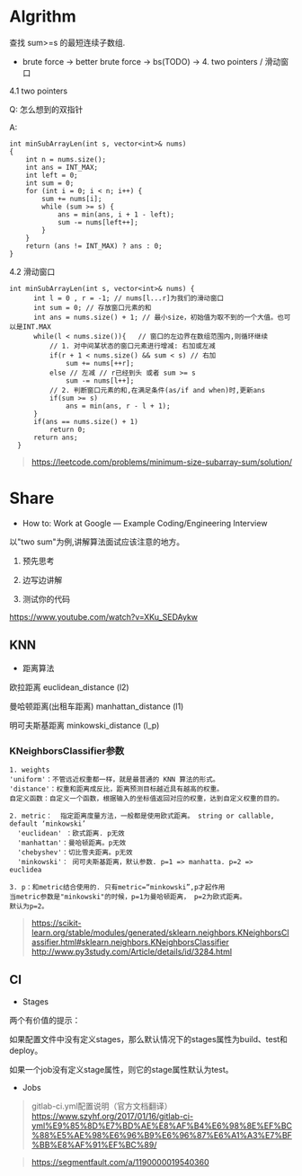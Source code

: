 # Algrithm

查找 sum>=s 的最短连续子数组.

* brute force -> better brute force -> bs(TODO) -> 4. two pointers / 滑动窗口

4.1 two pointers 

Q: 怎么想到的双指针

A:

```
int minSubArrayLen(int s, vector<int>& nums)
{
    int n = nums.size();
    int ans = INT_MAX;
    int left = 0;
    int sum = 0;
    for (int i = 0; i < n; i++) {
        sum += nums[i];
        while (sum >= s) {
            ans = min(ans, i + 1 - left);
            sum -= nums[left++];
        }
    }
    return (ans != INT_MAX) ? ans : 0;
}
```

4.2 滑动窗口
```
int minSubArrayLen(int s, vector<int>& nums) {
      int l = 0 , r = -1; // nums[l...r]为我们的滑动窗口
      int sum = 0; // 存放窗口元素的和
      int ans = nums.size() + 1; // 最小size，初始值为取不到的一个大值。也可以是INT.MAX
      while(l < nums.size()){   // 窗口的左边界在数组范围内,则循环继续
          // 1. 对中间某状态的窗口元素进行增减: 右加或左减
          if(r + 1 < nums.size() && sum < s) // 右加
              sum += nums[++r];
          else // 左减 // r已经到头 或者 sum >= s
              sum -= nums[l++];
          // 2. 判断窗口元素的和,在满足条件(as/if and when)时,更新ans
          if(sum >= s)
              ans = min(ans, r - l + 1);
      }
      if(ans == nums.size() + 1)
          return 0;
      return ans;
  }
```
> https://leetcode.com/problems/minimum-size-subarray-sum/solution/

# Share

* How to: Work at Google — Example Coding/Engineering Interview

以"two sum"为例,讲解算法面试应该注意的地方。

1. 预先思考

2. 边写边讲解

3. 测试你的代码

https://www.youtube.com/watch?v=XKu_SEDAykw

## KNN

* 距离算法

欧拉距离  euclidean_distance (l2)

曼哈顿距离(出租车距离) manhattan_distance (l1)

明可夫斯基距离 minkowski_distance (l_p) 

###  KNeighborsClassifier参数

```
1. weights 
'uniform'：不管远近权重都一样，就是最普通的 KNN 算法的形式。
'distance'：权重和距离成反比，距离预测目标越近具有越高的权重。
自定义函数：自定义一个函数，根据输入的坐标值返回对应的权重，达到自定义权重的目的。

2. metric：  指定距离度量方法，一般都是使用欧式距离。 string or callable, default ‘minkowski’
  'euclidean' ：欧式距离. p无效
  'manhattan'：曼哈顿距离。p无效
  'chebyshev'：切比雪夫距离。p无效
  'minkowski'： 闵可夫斯基距离，默认参数. p=1 => manhatta. p=2 =>  euclidea 
  
3. p：和metric结合使用的. 只有metric=“minkowski”,p才起作用
当metric参数是"minkowski"的时候，p=1为曼哈顿距离， p=2为欧式距离。
默认为p=2。
```
> https://scikit-learn.org/stable/modules/generated/sklearn.neighbors.KNeighborsClassifier.html#sklearn.neighbors.KNeighborsClassifier
> http://www.py3study.com/Article/details/id/3284.html

## CI

* Stages

两个有价值的提示：

如果配置文件中没有定义stages，那么默认情况下的stages属性为build、test和deploy。

如果一个job没有定义stage属性，则它的stage属性默认为test。

* Jobs

> gitlab-ci.yml配置说明（官方文档翻译）
https://www.szyhf.org/2017/01/16/gitlab-ci-yml%E9%85%8D%E7%BD%AE%E8%AF%B4%E6%98%8E%EF%BC%88%E5%AE%98%E6%96%B9%E6%96%87%E6%A1%A3%E7%BF%BB%E8%AF%91%EF%BC%89/

> https://segmentfault.com/a/1190000019540360
